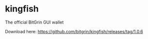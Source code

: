 # kingfish
The official BitGrin GUI wallet

Download here: https://github.com/bitgrin/kingfish/releases/tag/1.0.6

